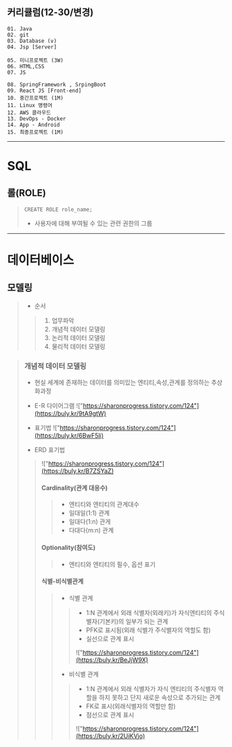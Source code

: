 ## 커리큘럼(12-30/변경)
```
01. Java
02. git
03. Database (v)
04. Jsp [Server]

05. 미니프로젝트 (3W)
06. HTML,CSS  
07. JS

08. SpringFramework , SrpingBoot
09. React JS [Front-end]
10. 중간프로젝트 (1M)
11. Linux 명령어
12. AWS 클라우드
13. DevOps - Docker
14. App - Android
15. 최종프로젝트 (1M)
```
---
# SQL
## 롤(ROLE)
> ``CREATE ROLE role_name;``
> + 사용자에 대해 부여될 수 있는 관련 권한의 그룹 

---
# 데이터베이스
## 모델링
> + 순서
>> 1. 업무파악
>> 2. 개념적 데이터 모델링
>> 3. 논리적 데이터 모델링
>> 4. 물리적 데이터 모델링

> ### 개념적 데이터 모델링
> + 현실 세계에 존재하는 데이터를 의미있는 엔티티,속성,관계를 정의하는 추상화과정
> 
> + E-R 다이어그램
> !["https://sharonprogress.tistory.com/124"](https://buly.kr/9tA9gtW)
> 
> + 표기법
> !["https://sharonprogress.tistory.com/124"](https://buly.kr/6BwF5li)
>
> 
> + ERD 표기법
>> !["https://sharonprogress.tistory.com/124"](https://buly.kr/B7ZSYaZ)
>>
>> #### Cardinality(관계 대응수)
>>> + 엔티티와 엔티티의 관계대수
>>> + 일대일(1:1) 관계
>>> + 일대다(1:n) 관게
>>> + 다대다(m:n) 관계
>>
>> #### Optionality(참여도)
>>> + 엔티티와 엔티티의 필수, 옵션 표기
>>
>> #### 식별-비식별관계
>>> + 식별 관계
>>>> + 1:N 관계에서 외래 식별자(외래키)가 자식엔티티의 주식별자(기본키)의 일부가 되는 관계
>>>> + PFK로 표시됨(외래 식별가 주식별자의 역할도 함)
>>>> + 실선으로 관계 표시
>>>>
>>>> !["https://sharonprogress.tistory.com/124"](https://buly.kr/BeJjW9X)
>>>
>>> + 비식별 관계
>>>> + 1:N 관계에서 외래 식별자가 자식 엔티티의 주식별자 역할을 하지 못하고 단지 새로운 속성으로 추가되는 관계
>>>> + FK로 표시(외래식별자의 역할만 함)
>>>> + 점선으로 관계 표시
>>>> 
>>>> !["https://sharonprogress.tistory.com/124"](https://buly.kr/2UiKVjo)